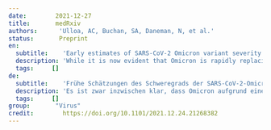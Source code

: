 ```yaml
---
date:        2021-12-27
title:       medRxiv
authors:      'Ulloa, AC, Buchan, SA, Daneman, N, et al.'
status:       Preprint
en:
  subtitle:    'Early estimates of SARS-CoV-2 Omicron variant severity based on a matched cohort study, Ontario, Canada'
  description: 'While it is now evident that Omicron is rapidly replacing Delta, due to a combination of increased transmissibility and immune escape, it is less clear how the severity of Omicron compares to Delta. In Ontario, we sought to examine hospitalization and death associated with Omicron, as compared to matched cases infected with Delta. We conducted a matched cohort study, considering time to hospitalization or death as the outcome, and analyzed with a Cox proportional hazards model. Cases were matched on age, gender, and onset date, while vaccine doses received and time since vaccination were included as adjustment variables. We identified 6,314 Omicron cases that met eligibility criteria, of which 6,312 could be matched with at least one Delta case (N=8,875) based on age, gender, and onset date. There were 21 (0.3%) hospitalizations and 0 (0%) deaths among matched Omicron cases, compared to 116 (2.2%) hospitalizations and 7 (0.3%) deaths among matched Delta cases. The adjusted risk of hospitalization or death was 54% lower (HR=0.46, 95%CI: 0.27, 0.77) among Omicron cases compared to Delta cases. While severity may be reduced, the absolute number of hospitalizations and impact on the healthcare system could still be significant due to the increased transmissibility of Omicron.'
  tags:     []
de: 
  subtitle:    'Frühe Schätzungen des Schweregrads der SARS-CoV-2-Omicron-Variante auf der Grundlage einer Kohortenstudie, Ontario, Kanada'
  description: 'Es ist zwar inzwischen klar, dass Omicron aufgrund einer Kombination aus erhöhter Übertragbarkeit und Immunflucht Delta rasch verdrängt, aber es ist weniger klar, wie schwerwiegend Omicron im Vergleich zu Delta ist. In Ontario wollten wir die mit Omicron verbundenen Krankenhausaufenthalte und Todesfälle im Vergleich zu den mit Delta infizierten Fällen untersuchen. Wir führten eine gematchte Kohortenstudie durch, bei der die Zeit bis zum Krankenhausaufenthalt oder zum Tod als Ergebnis betrachtet und mit einem Cox-Proportional-Hazards-Modell analysiert wurde. Die Fälle wurden anhand von Alter, Geschlecht und Datum des Krankheitsbeginns gematcht, während die erhaltenen Impfstoffdosen und die Zeit seit der Impfung als Anpassungsvariablen einbezogen wurden. Wir identifizierten 6.314 Omicron-Fälle, die die Zulassungskriterien erfüllten, von denen 6.312 mit mindestens einem Delta-Fall (N=8.875) auf der Grundlage von Alter, Geschlecht und Eintrittsdatum abgeglichen werden konnten. Unter den übereinstimmenden Omicron-Fällen gab es 21 (0,3 %) Krankenhausaufenthalte und 0 (0 %) Todesfälle, verglichen mit 116 (2,2 %) Krankenhausaufenthalten und 7 (0,3 %) Todesfällen unter den übereinstimmenden Delta-Fällen. Das bereinigte Risiko einer Krankenhauseinweisung oder eines Todesfalls war bei den Omicron-Fällen im Vergleich zu den Delta-Fällen um 54 % niedriger (HR=0,46, 95%CI: 0,27, 0,77). Auch wenn die Schwere der Erkrankung möglicherweise geringer ist, könnten die absolute Zahl der Krankenhausaufenthalte und die Auswirkungen auf das Gesundheitssystem aufgrund der erhöhten Übertragbarkeit von Omicron immer noch erheblich sein.'
  tags:     []
group:       "Virus"
credit:        https://doi.org/10.1101/2021.12.24.21268382
---
```


